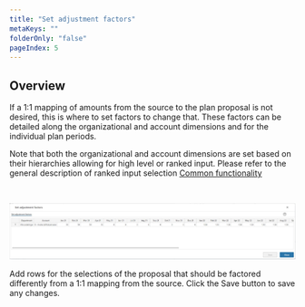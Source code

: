 ```yaml
---
title: "Set adjustment factors"
metaKeys: ""
folderOnly: "false"
pageIndex: 5
---
```



## Overview

If a 1:1 mapping of amounts from the source to the plan proposal is not desired, this is where to set factors to change that. These factors can be detailed along the organizational and account dimensions and for the individual plan periods.

Note that both the organizational and account dimensions are set based on their hierarchies allowing for high level or ranked input. Please refer to the general description of ranked input selection [Common functionality](../../../getting-started/common-functionality.md)  

<br/>

![](img/account-proposal-set-adjustment-factors.JPG)

Add rows for the selections of the proposal that should be factored differently from a 1:1 mapping from the source. Click the Save button to save any changes.